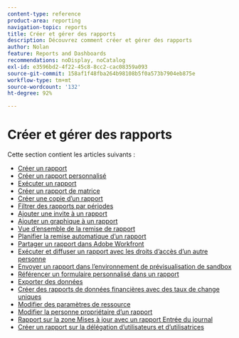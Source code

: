 ```yaml
---
content-type: reference
product-area: reporting
navigation-topic: reports
title: Créer et gérer des rapports
description: Découvrez comment créer et gérer des rapports
author: Nolan
feature: Reports and Dashboards
recommendations: noDisplay, noCatalog
exl-id: e3596bd2-4f22-45c8-8cc2-cac08359a093
source-git-commit: 158af1f48fba264b98108b5f0a573b7904eb875e
workflow-type: tm+mt
source-wordcount: '132'
ht-degree: 92%

---
```


# Créer et gérer des rapports

<!-- Audited: 11/2024 -->

Cette section contient les articles suivants :

* [Créer un rapport](../../../reports-and-dashboards/reports/creating-and-managing-reports/create-report.md)
* [Créer un rapport personnalisé](../../../reports-and-dashboards/reports/creating-and-managing-reports/create-custom-report.md)
* [Exécuter un rapport](../../../reports-and-dashboards/reports/creating-and-managing-reports/run-report.md)
* [Créer un rapport de matrice](../../../reports-and-dashboards/reports/creating-and-managing-reports/create-matrix-report.md)
* [Créer une copie d’un rapport](../../../reports-and-dashboards/reports/creating-and-managing-reports/create-copy-report.md)
* [Filtrer des rapports par périodes](../../../reports-and-dashboards/reports/creating-and-managing-reports/filter-reports-time-frames.md)
* [Ajouter une invite à un rapport](../../../reports-and-dashboards/reports/creating-and-managing-reports/add-prompt-report.md)
* [Ajouter un graphique à un rapport](../../../reports-and-dashboards/reports/creating-and-managing-reports/add-chart-report.md)
* [Vue d’ensemble de la remise de rapport](../../../reports-and-dashboards/reports/creating-and-managing-reports/set-up-report-deliveries.md)
* [Planifier la remise automatique d’un rapport](../../../reports-and-dashboards/reports/creating-and-managing-reports/set-up-automatic-report-delivery.md)
* [Partager un rapport dans Adobe Workfront](../../../reports-and-dashboards/reports/creating-and-managing-reports/share-report.md)
* [Exécuter et diffuser un rapport avec les droits d’accès d’un autre personne](../../../reports-and-dashboards/reports/creating-and-managing-reports/run-deliver-report-access-rights-another-user.md)
* [Envoyer un rapport dans l’environnement de prévisualisation de sandbox](../../../reports-and-dashboards/reports/creating-and-managing-reports/send-report-preview-sandbox-environment.md)
* [Référencer un formulaire personnalisé dans un rapport](../../../reports-and-dashboards/reports/creating-and-managing-reports/reference-custom-form-report.md)
* [Exporter des données](../../../reports-and-dashboards/reports/creating-and-managing-reports/export-data.md)
* [Créer des rapports de données financières avec des taux de change uniques](../../../reports-and-dashboards/reports/creating-and-managing-reports/create-financial-data-reports-unique-exchange-rates.md)
* [Modifier des paramètres de ressource](../../../reports-and-dashboards/reports/creating-and-managing-reports/edit-report-settings.md)
* [Modifier la personne propriétaire d’un rapport](../../../reports-and-dashboards/reports/creating-and-managing-reports/change-owner-report.md)
* [Rapport sur la zone Mises à jour avec un rapport Entrée du journal](../../../reports-and-dashboards/reports/creating-and-managing-reports/create-journal-entry-report.md)
* [Créer un rapport sur la délégation d’utilisateurs et d’utilisatrices](../../../reports-and-dashboards/reports/creating-and-managing-reports/create-user-delegation-report.md)

<!--outdated: For in-depth training on reports, see [Basic Report Creation Program for the new Workfront experience](https://one.workfront.com/s/basic-report-creation-program).-->
